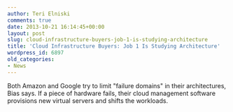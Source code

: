 ```yaml
---
author: Teri Elniski
comments: true
date: 2013-10-21 16:14:45+00:00
layout: post
slug: cloud-infrastructure-buyers-job-1-is-studying-architecture
title: 'Cloud Infrastructure Buyers: Job 1 Is Studying Architecture'
wordpress_id: 6897
old_categories:
- News
---
```


Both Amazon and Google try to limit "failure domains" in their architectures, Bias says. If a piece of hardware fails, their cloud management software provisions new virtual servers and shifts the workloads.
